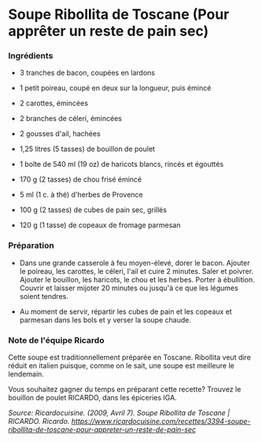 # Soupe Ribollita de Toscane (Pour apprêter un reste de pain sec)

### Ingrédients

-    3 tranches de bacon, coupées en lardons
        
-   1 petit poireau, coupé en deux sur la longueur, puis émincé
        
-   2 carottes, émincées
        
-   2 branches de céleri, émincées
        
-   2 gousses d'ail, hachées
        
-   1,25 litres (5 tasses) de bouillon de poulet
        
-   1 boîte de 540 ml (19 oz) de haricots blancs, rincés et égouttés
        
-   170 g (2 tasses) de chou frisé émincé
        
-   5 ml (1 c. à thé) d'herbes de Provence
        
-   100 g (2 tasses) de cubes de pain sec, grillés
        
-   120 g (1 tasse) de copeaux de fromage parmesan
  ### Préparation

-   Dans une grande casserole à feu moyen-élevé, dorer le bacon. Ajouter le poireau, les carottes, le céleri, l'ail et cuire 2 minutes. Saler et poivrer. Ajouter le bouillon, les haricots, le chou et les herbes. Porter à ébullition. Couvrir et laisser mijoter 20 minutes ou jusqu'à ce que les légumes soient tendres.
        
-   Au moment de servir, répartir les cubes de pain et les copeaux et parmesan dans les bols et y verser la soupe chaude.
        

### Note de l'équipe Ricardo

Cette soupe est traditionnellement préparée en Toscane. Ribollita veut dire réduit en italien puisque, comme on le sait, une soupe est meilleure le lendemain.

Vous souhaitez gagner du temps en préparant cette recette? Trouvez le  bouillon de poulet RICARDO, dans les épiceries IGA.

_Source: Ricardocuisine. (2009, Avril 7). _Soupe Ribollita de Toscane | RICARDO_. Ricardo. https://www.ricardocuisine.com/recettes/3394-soupe-ribollita-de-toscane-pour-appreter-un-reste-de-pain-sec_